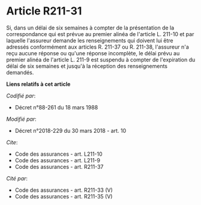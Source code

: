 # Article R211-31

Si, dans un délai de six semaines à compter de la présentation de la correspondance qui est prévue au premier alinéa de
l'article L. 211-10 et par laquelle l'assureur demande les renseignements qui doivent lui être adressés conformément aux
articles R. 211-37 ou R. 211-38, l'assureur n'a reçu aucune réponse ou qu'une réponse incomplète, le délai prévu au premier
alinéa de l'article L. 211-9 est suspendu à compter de l'expiration du délai de six semaines et jusqu'à la réception des
renseignements demandés.

**Liens relatifs à cet article**

_Codifié par_:

  - Décret n°88-261 du 18 mars 1988

_Modifié par_:

  - Décret n°2018-229 du 30 mars 2018 - art. 10

_Cite_:

  - Code des assurances - art. L211-10
  - Code des assurances - art. L211-9
  - Code des assurances - art. R211-37

_Cité par_:

  - Code des assurances - art. R211-33 (V)
  - Code des assurances - art. R211-35 (V)
